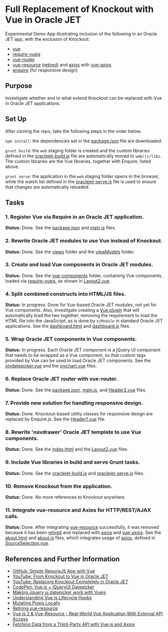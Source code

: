 # Full Replacement of Knockout with Vue in Oracle JET

Experimental Demo App illustrating inclusion of 
the following in an Oracle JET app, with the exclusion
of Knockout:

   * [vue](https://vuejs.org/)
   * [require-vuejs](https://github.com/edgardleal/require-vuejs)
   * [vue-router](https://github.com/vuejs/vue-router)
   * [vue-resource](https://github.com/pagekit/vue-resource) 
    ([retired](https://medium.com/the-vue-point/retiring-vue-resource-871a82880af4)) and 
    [axios](https://github.com/mzabriskie/axios) with [vue-axios](https://github.com/imcvampire/vue-axios)
   * [enquire](http://wicky.nillia.ms/enquire.js) (for responsive design)

## Purpose 

Investigate whether and to what extend Knockout can
be replaced with Vue in Oracle JET applications.

## Set Up

After cloning the repo, take the following steps in the order below.

`npm install`: the dependencies set in the
 [package.json](https://github.com/GeertjanWielenga/vuejet/blob/master/package.json) file are downloaded.

`grunt build`: the `web` staging folder is created and the custom libraries defined in the
  [oraclejet-build.js](https://github.com/GeertjanWielenga/vuejet/blob/master/scripts/grunt/config/oraclejet-build.js) 
  file are automatically moved to `web/js/libs`. The custom libraries
  are the Vue libraries, together with Enquire, listed above.

`grunt serve`: the application in the `web` staging folder opens in the browser, while
 the watch list defined in the
 [oraclejet-serve.js](https://github.com/GeertjanWielenga/vuejet/blob/master/scripts/grunt/config/oraclejet-serve.js)
 file is used to ensure that changes are automatically reloaded. 


## Tasks

 ### 1. Register Vue via Require in an Oracle JET application.

 **Status:** Done. See the 
 [package.json](https://github.com/GeertjanWielenga/vuejet/blob/master/package.json) and
 [main.js](https://github.com/GeertjanWielenga/vuejet/blob/master/src/js/main.js) files.

### 2. Rewrite Oracle JET modules to use Vue instead of Knockout.

 **Status:** Done. See the 
 [views](https://github.com/GeertjanWielenga/vuejet/tree/master/src/js/views) folder and the
 [viewModels](https://github.com/GeertjanWielenga/vuejet/tree/master/src/js/viewModels) folder.

### 3. Create and load Vue components in Oracle JET modules.

 **Status:** Done. See the 
 [vue-components](https://github.com/GeertjanWielenga/vuejet/tree/master/src/js/vue-components) 
 folder, containing Vue components, loaded via 
 [require-vuejs](https://github.com/edgardleal/require-vuejs), as shown in
 [Layout2.vue](https://github.com/GeertjanWielenga/vuejet/blob/master/src/js/vue-components/Layout2.vue).

### 4. Split combined constructs into HTML/JS files.

 **Status:** In progress. Done for Vue-based Oracle JET modules, not yet for Vue components. Also,
 investigate creating a [Vue plugin](https://vuejs.org/v2/guide/plugins.html) that will automatically
 load the two together, removing the requirement to load the HTML file into the JavaScript,
 as is done by `ojModule` in standard Oracle JET applications.
 See the
 [dashboard.html](https://github.com/GeertjanWielenga/vuejet/blob/master/src/js/views/dashboard.html) and
 [dashboard.js](https://github.com/GeertjanWielenga/vuejet/blob/master/src/js/viewModels/dashboard.js) files.

### 5. Wrap Oracle JET components in Vue components.

 **Status:** In progress. Each Oracle JET component is a jQuery UI component
 that needs to be wrapped as a Vue component, so that custom tags
 provided by Vue can be used to load Oracle JET components. See the
 [ojvdatepicker.vue](https://github.com/GeertjanWielenga/vuejet/blob/master/src/js/libs/ojv/v.0.0.1/debug/ojvdatepicker.vue) and the
 [ojvchart.vue](https://github.com/GeertjanWielenga/vuejet/blob/master/src/js/libs/ojv/v.0.0.1/debug/ojvchart.vue) files.

### 6. Replace Oracle JET router with vue-router.

 **Status:** Done. See the 
 [package.json](https://github.com/GeertjanWielenga/vuejet/blob/master/package.json), 
 [main.js](https://github.com/GeertjanWielenga/vuejet/blob/master/src/js/main.js), and 
 [Header2.vue](https://github.com/GeertjanWielenga/vuejet/blob/master/src/js/vue-components/Header2.vue) files.

### 7. Provide new solution for handling responsive design.

 **Status:** Done. Knockout-based utility classes for responsive design
 are replaced by Enquire.js. See the
 [Header1.vue](https://github.com/GeertjanWielenga/vuejet/blob/master/src/js/vue-components/Header1.vue) file.

### 8. Rewrite 'navdrawer' Oracle JET template to use Vue components.

 **Status:** Done. See the 
 [index.html](https://github.com/GeertjanWielenga/vuejet/blob/master/src/index.html) and the
 [Layout2.vue](https://github.com/GeertjanWielenga/vuejet/blob/master/src/js/vue-components/Layout2.vue) files.

### 9. Include Vue libraries in build and serve Grunt tasks.

 **Status:** Done. See the
 [oraclejet-build.js](https://github.com/GeertjanWielenga/vuejet/blob/master/scripts/grunt/config/oraclejet-build.js) and 
 [oraclejet-serve.js](https://github.com/GeertjanWielenga/vuejet/blob/master/scripts/grunt/config/oraclejet-serve.js) files.

### 10. Remove Knockout from the application.

 **Status:** Done. No more references to Knockout anywhere.

### 11. Integrate vue-resource and Axios for HTTP/REST/AJAX calls.

 **Status:** Done. After integrating [vue-resource](https://github.com/pagekit/vue-resource) successfully, it was removed 
 because it has been [retired](https://medium.com/the-vue-point/retiring-vue-resource-871a82880af4)
 and replaced with [axios](https://github.com/mzabriskie/axios) 
 and [vue-axios](https://github.com/imcvampire/vue-axios). See the 
 [about.html](https://github.com/GeertjanWielenga/vuejet/blob/master/src/js/views/about.html) and
 [about.js](https://github.com/GeertjanWielenga/vuejet/blob/master/src/js/viewModels/about.js) 
 files, which integrates usage of [axios](https://github.com/mzabriskie/axios), defined in
 [SourceSelection.vue](https://github.com/GeertjanWielenga/vuejet/blob/master/src/js/vue-components/SourceSelection.vue).

## References and Further Information

   * [GitHub: Simple RequireJS App with Vue](https://github.com/GeertjanWielenga/RequireJSSamples/tree/master/RequireVue)
   * [YouTube: From Knockout to Vue in Oracle JET](https://www.youtube.com/watch?v=BMs9KoSGi7s)
   * [YouTube: Replacing Knockout Completely in Oracle JET](https://www.youtube.com/watch?v=54CqLy_t7KY)
   * [CodePen: Vue.js + jQueryUI Datepicker](https://codepen.io/nicolebek/pen/oxgvxe)
   * [Making Jquery ui datepicker work with Vuejs](https://forum.vuejs.org/t/making-jquery-ui-datepicker-works-with-vuejs/2752/10)
   * [Understanding Vue.js Lifecycle Hooks](https://alligator.io/vuejs/component-lifecycle/)
   * [Mutating Props Locally](https://stackoverflow.com/questions/39868963/vue-2-mutating-props-vue-warn)
   * [Retiring vue-resource](https://medium.com/the-vue-point/retiring-vue-resource-871a82880af4)
   * [Vue.js 2 & Vue-Resource - Real-World Vue Application With External API Access](https://medium.com/codingthesmartway-com-blog/vue-js-2-vue-resource-real-world-vue-application-with-external-api-access-c3de83f25c00)
   * [Fetching Data from a Third-Party API with Vue.js and Axios](https://www.sitepoint.com/fetching-data-third-party-api-vue-axios/)